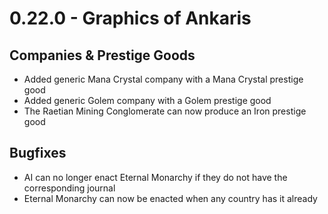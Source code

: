 # 0.22.0 - Graphics of Ankaris

## Companies & Prestige Goods
- Added generic Mana Crystal company with a Mana Crystal prestige good
- Added generic Golem company with a Golem prestige good
- The Raetian Mining Conglomerate can now produce an Iron prestige good

## Bugfixes
- AI can no longer enact Eternal Monarchy if they do not have the corresponding journal
- Eternal Monarchy can now be enacted when any country has it already